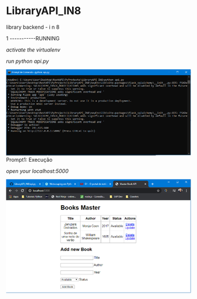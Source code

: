 # LibraryAPI_IN8
library backend - i n 8

1 -----------RUNNING

*activate the virtualenv*

*run python api.py*

![lapi_prompt1](/images/prompt1.png)
Prompt1: Execução 

*open your localhost:5000*

![lapi_prompt2](/images/prompt2.png)
